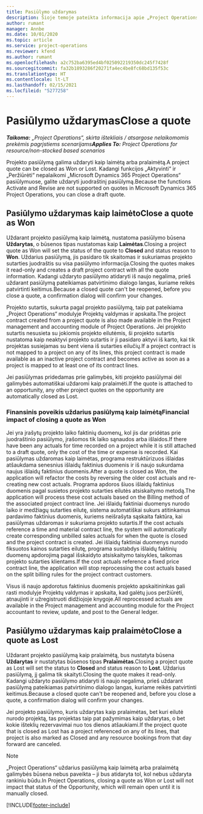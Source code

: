 ```yaml
---
title: Pasiūlymo uždarymas
description: Šioje temoje pateikta informacija apie „Project Operations“ pasiūlymų uždarymą.
author: rumant
manager: Annbe
ms.date: 10/01/2020
ms.topic: article
ms.service: project-operations
ms.reviewer: kfend
ms.author: rumant
ms.openlocfilehash: a2c752ba6395ed4bf025092219350dc245f7428f
ms.sourcegitcommit: fa32b1893286f20271fa4ec4be8fc68bd135f53c
ms.translationtype: HT
ms.contentlocale: lt-LT
ms.lasthandoff: 02/15/2021
ms.locfileid: "5277258"
---
```

# <a name="close-a-quote"></a><span data-ttu-id="07199-103">Pasiūlymo uždarymas</span><span class="sxs-lookup"><span data-stu-id="07199-103">Close a quote</span></span>

<span data-ttu-id="07199-104">_**Taikoma:** „Project Operations“, skirta ištekliais / atsargose nelaikomomis prekėmis pagrįstiems scenarijams_</span><span class="sxs-lookup"><span data-stu-id="07199-104">_**Applies To:** Project Operations for resource/non-stocked based scenarios_</span></span>

<span data-ttu-id="07199-105">Projekto pasiūlymą galima uždaryti kaip laimėtą arba pralaimėtą.</span><span class="sxs-lookup"><span data-stu-id="07199-105">A project quote can be closed as Won or Lost.</span></span> <span data-ttu-id="07199-106">Kadangi funkcijos „Aktyvinti“ ir „Peržiūrėti“ nepalaikomi „Microsoft Dynamics 365 Project Operations“ pasiūlymuose, galite uždaryti juodraštinį pasiūlymą.</span><span class="sxs-lookup"><span data-stu-id="07199-106">Because the functions Activate and Revise are not supported on quotes in Microsoft Dynamics 365 Project Operations, you can close a draft quote.</span></span>

## <a name="close-a-quote-as-won"></a><span data-ttu-id="07199-107">Pasiūlymo uždarymas kaip laimėto</span><span class="sxs-lookup"><span data-stu-id="07199-107">Close a quote as Won</span></span>

<span data-ttu-id="07199-108">Uždarant projekto pasiūlymą kaip laimėtą, nustatoma pasiūlymo būsena **Uždarytas**, o būsenos tipas nustatomas kaip **Laimėtas**.</span><span class="sxs-lookup"><span data-stu-id="07199-108">Closing a project quote as Won will set the status of the quote to **Closed** and status reason to **Won**.</span></span> <span data-ttu-id="07199-109">Uždarius pasiūlymą, jis pasidaro tik skaitomas ir sukuriamas projekto sutarties juodraštis su visa pasiūlymo informacija.</span><span class="sxs-lookup"><span data-stu-id="07199-109">Closing the quotes makes it read-only and creates a draft project contract with all the quote information.</span></span> <span data-ttu-id="07199-110">Kadangi uždaryto pasiūlymo atidaryti iš naujo negalima, prieš uždarant pasiūlymą pateikiamas patvirtinimo dialogo langas, kuriame reikės patvirtinti keitimus.</span><span class="sxs-lookup"><span data-stu-id="07199-110">Because a closed quote can't be reopened, before you close a quote, a confirmation dialog will confirm your changes.</span></span>

<span data-ttu-id="07199-111">Projekto sutartis, sukurta pagal projekto pasiūlymą, taip pat pateikiama „Project Operations“ modulyje Projektų valdymas ir apskaita.</span><span class="sxs-lookup"><span data-stu-id="07199-111">The project contract created from a project quote is also made available in the Project management and accounting module of Project Operations.</span></span> <span data-ttu-id="07199-112">Jei projekto sutartis nesusieta su jokiomis projekto eilutėmis, ši projekto sutartis nustatoma kaip neaktyvi projekto sutartis ir ji pasidaro aktyvi iš karto, kai tik projektas susiejamas su bent viena iš sutarties eilučių.</span><span class="sxs-lookup"><span data-stu-id="07199-112">If a project contract is not mapped to a project on any of its lines, this project contract is made available as an inactive project contract and becomes active as soon as a project is mapped to at least one of its contract lines.</span></span>

<span data-ttu-id="07199-113">Jei pasiūlymas pridedamas prie galimybės, kiti projekto pasiūlymai dėl galimybės automatiškai uždaromi kaip pralaimėti.</span><span class="sxs-lookup"><span data-stu-id="07199-113">If the quote is attached to an opportunity, any other project quotes on the opportunity are automatically closed as Lost.</span></span>

### <a name="financial-impact-of-closing-a-quote-as-won"></a><span data-ttu-id="07199-114">Finansinis poveikis uždarius pasiūlymą kaip laimėtą</span><span class="sxs-lookup"><span data-stu-id="07199-114">Financial impact of closing a quote as Won</span></span>

<span data-ttu-id="07199-115">Jei yra įrašytų projekto laiko faktinių duomenų, kol jis dar pridėtas prie juodraštinio pasiūlymo, įrašomos tik laiko sąnaudos arba išlaidos.</span><span class="sxs-lookup"><span data-stu-id="07199-115">If there have been any actuals for time recorded on a project while it is still attached to a draft quote, only the cost of the time or expense is recorded.</span></span> <span data-ttu-id="07199-116">Kai pasiūlymas uždaromas kaip laimėtas, programa restruktūrizuos išlaidas atšaukdama senesnius išlaidų faktinius duomenis ir iš naujo sukurdama naujus išlaidų faktinius duomenis.</span><span class="sxs-lookup"><span data-stu-id="07199-116">After a quote is closed as Won, the application will refactor the costs by reversing the older cost actuals and re-creating new cost actuals.</span></span> <span data-ttu-id="07199-117">Programa apdoros šiuos išlaidų faktinius duomenis pagal susietos projekto sutarties eilutės atsiskaitymo metodą.</span><span class="sxs-lookup"><span data-stu-id="07199-117">The application will process these cost actuals based on the Billing method of the associated project contract line.</span></span> <span data-ttu-id="07199-118">Jei išlaidų faktiniai duomenys nurodo laiko ir medžiagų sutarties eilutę, sistema automatiškai sukurs atitinkamus pardavimo faktinius duomenis, kuriems neišrašyta sąskaita faktūra, kai pasiūlymas uždaromas ir sukuriama projekto sutartis.</span><span class="sxs-lookup"><span data-stu-id="07199-118">If the cost actuals reference a time and material contract line, the system will automatically create corresponding unbilled sales actuals for when the quote is closed and the project contract is created.</span></span> <span data-ttu-id="07199-119">Jei išlaidų faktiniai duomenys nurodo fiksuotos kainos sutarties eilutę, programa sustabdys išlaidų faktinių duomenų apdorojimą pagal išskaidyto atsiskaitymo taisykles, taikomas projekto sutarties klientams.</span><span class="sxs-lookup"><span data-stu-id="07199-119">If the cost actuals reference a fixed price contract line, the application will stop reprocessing the cost actuals based on the split billing rules for the project contract customers.</span></span>

<span data-ttu-id="07199-120">Visus iš naujo apdorotus faktinius duomenis projekto apskaitininkas gali rasti modulyje Projektų valdymas ir apskaita, kad galėtų juos peržiūrėti, atnaujinti ir užregistruoti didžiojoje knygoje.</span><span class="sxs-lookup"><span data-stu-id="07199-120">All reprocessed actuals are available in the Project management and accounting module for the Project accountant to review, update, and post to the General ledger.</span></span> 

## <a name="close-a-quote-as-lost"></a><span data-ttu-id="07199-121">Pasiūlymo uždarymas kaip pralaimėto</span><span class="sxs-lookup"><span data-stu-id="07199-121">Close a quote as Lost</span></span>

<span data-ttu-id="07199-122">Uždarant projekto pasiūlymą kaip pralaimėtą, bus nustatyta būsena **Uždarytas** ir nustatytas būsenos tipas **Pralaimėtas**.</span><span class="sxs-lookup"><span data-stu-id="07199-122">Closing a project quote as Lost will set the status to **Closed** and status reason to **Lost**.</span></span> <span data-ttu-id="07199-123">Uždarius pasiūlymą, jį galima tik skaityti.</span><span class="sxs-lookup"><span data-stu-id="07199-123">Closing the quote makes it read-only.</span></span> <span data-ttu-id="07199-124">Kadangi uždaryto pasiūlymo atidaryti iš naujo negalima, prieš uždarant pasiūlymą pateikiamas patvirtinimo dialogo langas, kuriame reikės patvirtinti keitimus.</span><span class="sxs-lookup"><span data-stu-id="07199-124">Because a closed quote can't be reopened and, before you close a quote, a confirmation dialog will confirm your changes.</span></span>

<span data-ttu-id="07199-125">Jei projekto pasiūlymo, kuris uždarytas kaip pralaimėtas, bet kuri eilutė nurodo projektą, tas projektas taip pat pažymimas kaip uždarytas, o bet kokie išteklių rezervavimai nuo tos dienos atšaukiami.</span><span class="sxs-lookup"><span data-stu-id="07199-125">If the project quote that is closed as Lost has a project referenced on any of its lines, that project is also marked as Closed and any resource bookings from that day forward are canceled.</span></span>

> [!NOTE]
> <span data-ttu-id="07199-126">„Project Operations“ uždarius pasiūlymą kaip laimėtą arba pralaimėtą galimybės būsena nebus paveikta – ji bus atidaryta tol, kol nebus uždaryta rankiniu būdu.</span><span class="sxs-lookup"><span data-stu-id="07199-126">In Project Operations, closing a quote as Won or Lost will not impact that status of the Opportunity, which will remain open until it is manually closed.</span></span>


[!INCLUDE[footer-include](../includes/footer-banner.md)]